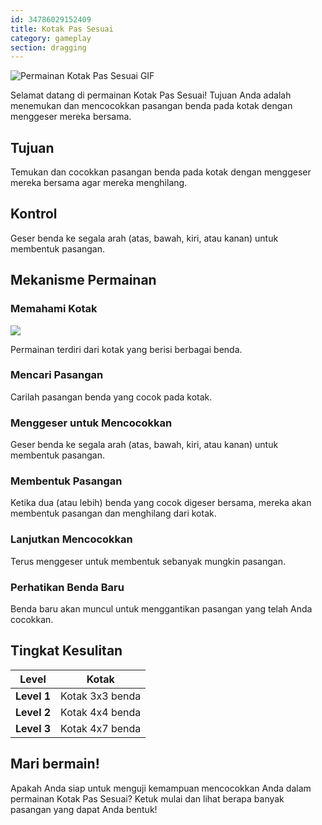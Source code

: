```yaml
---
id: 34786029152409
title: Kotak Pas Sesuai
category: gameplay
section: dragging
---
```

![Permainan Kotak Pas Sesuai GIF](https://help.studycat.com/hc/article_attachments/34965697809049)

Selamat datang di permainan Kotak Pas Sesuai! Tujuan Anda adalah menemukan dan mencocokkan pasangan benda pada kotak dengan menggeser mereka bersama.

## Tujuan

Temukan dan cocokkan pasangan benda pada kotak dengan menggeser mereka bersama agar mereka menghilang.

## Kontrol

Geser benda ke segala arah (atas, bawah, kiri, atau kanan) untuk membentuk pasangan.

## Mekanisme Permainan

### Memahami Kotak

![](https://help.studycat.com/hc/article_attachments/34786044757657)

Permainan terdiri dari kotak yang berisi berbagai benda.

### Mencari Pasangan

Carilah pasangan benda yang cocok pada kotak.

### Menggeser untuk Mencocokkan

Geser benda ke segala arah (atas, bawah, kiri, atau kanan) untuk membentuk pasangan.

### Membentuk Pasangan

Ketika dua (atau lebih) benda yang cocok digeser bersama, mereka akan membentuk pasangan dan menghilang dari kotak.

### Lanjutkan Mencocokkan

Terus menggeser untuk membentuk sebanyak mungkin pasangan.

### Perhatikan Benda Baru

Benda baru akan muncul untuk menggantikan pasangan yang telah Anda cocokkan.

## Tingkat Kesulitan

| Level | Kotak |
| --- | --- |
| **Level&nbsp;1** | Kotak 3x3 benda |
| **Level&nbsp;2** | Kotak 4x4 benda |
| **Level&nbsp;3** | Kotak 4x7 benda |

## Mari bermain!

Apakah Anda siap untuk menguji kemampuan mencocokkan Anda dalam permainan Kotak Pas Sesuai? Ketuk mulai dan lihat berapa banyak pasangan yang dapat Anda bentuk!

